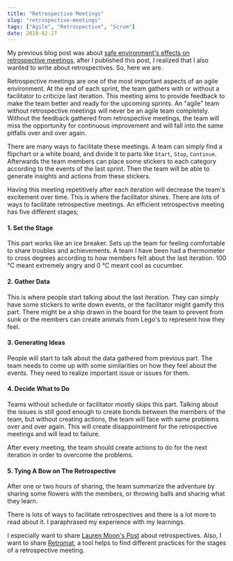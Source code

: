 ```yaml
---
title: "Retrospective Meetings"
slug: "retrospective-meetings"
tags: ["Agile", "Retrospective", "Scrum"]
date: 2018-02-27
---
```


My previous blog post was about [safe environment's effects on retrospective meetings](https://www.sengitu.com/posts/safe-environments-effects-on-retrospective-meetings/), after I published this post, I realized that I also wanted to write about retrospectives. So, here we are.

Retrospective meetings are one of the most important aspects of an agile environment. At the end of each sprint, the team gathers with or without a facilitator to criticize last iteration. This meeting aims to provide feedback to make the team better and ready for the upcoming sprints. An "agile" team without retrospective meetings will never be an agile team completely. Without the feedback gathered from retrospective meetings, the team will miss the opportunity for continuous improvement and will fall into the same pitfalls over and over again.

There are many ways to facilitate these meetings. A team can simply find a flipchart or a white board, and divide it to parts like `Start`, `Stop`, `Continue`. Afterwards the team members can place some stickers to each category according to the events of the last sprint. Then the team will be able to generate insights and actions from these stickers.

Having this meeting repetitively after each iteration will decrease the team's excitement over time. This is where the facilitator shines. There are lots of ways to facilitate retrospective meetings. An efficient retrospective meeting has five different stages;

#### 1. Set the Stage

This part works like an ice breaker. Sets up the team for feeling comfortable to share troubles and achievements. A team I have been had a thermometer to cross degrees according to how members felt about the last iteration. 100 °C meant extremely angry and 0 °C meant cool as cucumber.

#### 2. Gather Data

This is where people start talking about the last iteration. They can simply have some stickers to write down events, or the facilitator might gamify this part. There might be a ship drawn in the board for the team to prevent from sunk or the members can create animals from Lego's to represent how they feel.

#### 3. Generating Ideas

People will start to talk about the data gathered from previous part. The team needs to come up with some similarities on how they feel about the events. They need to realize important issue or issues for them.

#### 4. Decide What to Do

Teams without schedule or facilitator mostly skips this part. Talking about the issues is still good enough to create bonds between the members of the team, but without creating actions, the team will face with same problems over and over again. This will create disappointment for the retrospective meetings and will lead to failure.

After every meeting, the team should create actions to do for the next iteration in order to overcome the problems.

#### 5. Tying A Bow on The Retrospective

After one or two hours of sharing, the team summarize the adventure by sharing some flowers with the members, or throwing balls and sharing what they learn.

There is lots of ways to facilitate retrospectives and there is a lot more to read about it. I paraphrased my experience with my learnings.

I especially want to share [Lauren Moon's Post](https://blog.trello.com/the-5-steps-to-better-team-retrospectives) about retrospectives. Also, I want to share [Retromat](https://plans-for-retrospectives.com/en/?id=43-121-113-63-60), a tool helps to find different practices for the stages of a retrospective meeting.